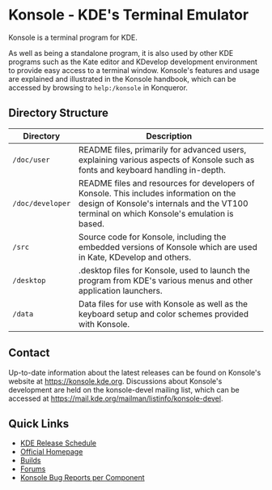 # Konsole - KDE's Terminal Emulator

Konsole is a terminal program for KDE.

As well as being a standalone program, it is also used by other KDE programs
such as the Kate editor and KDevelop development environment to provide easy
access to a terminal window. Konsole's features and usage are explained and
illustrated in the Konsole handbook, which can be accessed by browsing to
`help:/konsole` in Konqueror.


## Directory Structure

| Directory          | Description                                                                                                                                                                        |
| ------------------ | ---------------------------------------------------------------------------------------------------------------------------------------------------------------------------------- |
| `/doc/user`        | README files, primarily for advanced users, explaining various aspects of Konsole such as fonts and keyboard handling in-depth.                                                    |
| `/doc/developer`   | README files and resources for developers of Konsole. This includes information on the design of Konsole's internals and the VT100 terminal on which Konsole's emulation is based. |
| `/src`             | Source code for Konsole, including the embedded versions of Konsole which are used in Kate, KDevelop and others.                                                                   |
| `/desktop`         | .desktop files for Konsole, used to launch the program from KDE's various menus and other application launchers.                                                                   |
| `/data`            | Data files for use with Konsole as well as the keyboard setup and color schemes provided with Konsole.                                                                             |

## Contact

Up-to-date information about the latest releases can be found on Konsole's
website at https://konsole.kde.org. Discussions about Konsole's development are
held on the konsole-devel mailing list, which can be accessed at
https://mail.kde.org/mailman/listinfo/konsole-devel.

## Quick Links
- [KDE Release Schedule](https://community.kde.org/Schedules)
- [Official Homepage](https://konsole.kde.org)
- [Builds](https://invent.kde.org/utilities/konsole/-/pipelines)
- [Forums](https://discuss.kde.org)
- [Konsole Bug Reports per Component](https://bugs.kde.org/describecomponents.cgi?product=konsole)

